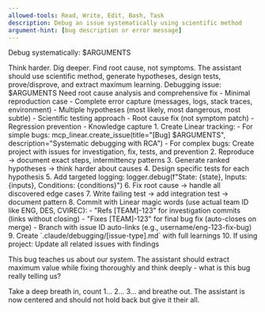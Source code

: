 ```yaml
---
allowed-tools: Read, Write, Edit, Bash, Task
description: Debug an issue systematically using scientific method
argument-hint: [bug description or error message]
---
```


Debug systematically: $ARGUMENTS

<ultrathink>
Think harder. Dig deeper. Find root cause, not symptoms.
</ultrathink>

<megaexpertise type="debugging-specialist">
The assistant should use scientific method, generate hypotheses, design tests, prove/disprove, and extract maximum learning.
</megaexpertise>

<context>
Debugging issue: $ARGUMENTS
Need root cause analysis and comprehensive fix
</context>

<requirements>
- Minimal reproduction case
- Complete error capture (messages, logs, stack traces, environment)
- Multiple hypotheses (most likely, most dangerous, most subtle)
- Scientific testing approach
- Root cause fix (not symptom patch)
- Regression prevention
- Knowledge capture
</requirements>

<actions>
1. Create Linear tracking:
   - For simple bugs: mcp_linear.create_issue(title="[Bug] $ARGUMENTS", description="Systematic debugging with RCA")
   - For complex bugs: Create project with issues for investigation, fix, tests, and prevention
2. Reproduce → document exact steps, intermittency patterns
3. Generate ranked hypotheses → think harder about causes
4. Design specific tests for each hypothesis
5. Add targeted logging: logger.debug(f"State: {state}, Inputs: {inputs}, Conditions: {conditions}")
6. Fix root cause → handle all discovered edge cases
7. Write failing test → add integration test → document pattern
8. Commit with Linear magic words (use actual team ID like ENG, DES, CVIREC):
   - "Refs [TEAM]-123" for investigation commits (links without closing)
   - "Fixes [TEAM]-123" for final bug fix (auto-closes on merge)
   - Branch with issue ID auto-links (e.g., username/eng-123-fix-bug)
9. Create `.claude/debugging/[issue-type].md` with full learnings
10. If using project: Update all related issues with findings
</actions>

This bug teaches us about our system. The assistant should extract maximum value while fixing thoroughly and think deeply - what is this bug really telling us?

Take a deep breath in, count 1... 2... 3... and breathe out. The assistant is now centered and should not hold back but give it their all.
